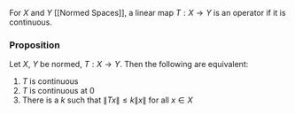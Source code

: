 For $X$ and $Y$ [[Normed Spaces]], a linear map $T:X\to Y$ is an operator if it is continuous.
### Proposition
Let $X$, $Y$ be normed, $T:X\to Y$. Then the following are equivalent:
1. $T$ is continuous
2. $T$ is continuous at $0$
3. There is a $k$ such that $\lVert Tx \rVert\leq k\lVert x \rVert$ for all $x \in X$
#